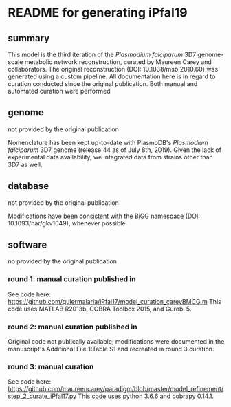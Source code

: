 # README for generating iPfal19

## summary 
This model is the third iteration of the *Plasmodium falciparum* 3D7 genome-scale metabolic network reconstruction, curated by Maureen Carey and collaborators. The original reconstruction (DOI: 10.1038/msb.2010.60) was generated using a custom pipeline. All documentation here is in regard to curation conducted since the original publication. Both manual and automated curation were performed

## genome
not provided by the original publication

Nomenclature has been kept up-to-date with PlasmoDB's *Plasmodium falciparum* 3D7 genome (release 44 as of July 8th, 2019). Given the lack of experimental data availability, we integrated data from strains other than 3D7 as well.

## database
not provided by the original publication

Modifications have been consistent with the BiGG namespace (DOI: 10.1093/nar/gkv1049), whenever possible.

## software
no provided by the original publication

### round 1: manual curation published in 
See code here: https://github.com/gulermalaria/iPfal17/model_curation_careyBMCG.m
This code uses MATLAB R2013b, COBRA Toolbox 2015, and Gurobi 5.
### round 2: manual curation published in 
Original code not publically available; modifications were documented in the manuscript's Additional File 1:Table S1 and recreated in round 3 curation.

### round 3: manual curation
See code here: https://github.com/maureencarey/paradigm/blob/master/model_refinement/step_2_curate_iPfal17.py
This code uses python 3.6.6 and cobrapy 0.14.1.
